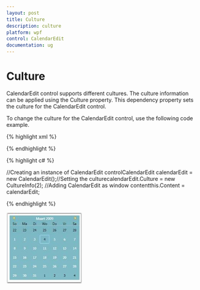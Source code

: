 ```yaml
---
layout: post
title: Culture
description: culture
platform: wpf
control: CalendarEdit
documentation: ug
---
```


# Culture

CalendarEdit control supports different cultures. The culture information can be applied using the Culture property. This dependency property sets the culture for the CalendarEdit control. 

To change the culture for the CalendarEdit control, use the following code example.  

{% highlight xml %}

<!-- Adding calendar with culture as Afrikaans --><syncfusion:CalendarEdit Name="calendarEdit" Culture="Afrikaans"/></td></tr>

{% endhighlight %}

{% highlight c# %}

//Creating an instance of CalendarEdit controlCalendarEdit calendarEdit = new CalendarEdit();//Setting the culturecalendarEdit.Culture = new CultureInfo(2); //Adding CalendarEdit as window contentthis.Content = calendarEdit;   </td></tr>

{% endhighlight %}


![](Culture_images/Culture_img1.jpeg)

